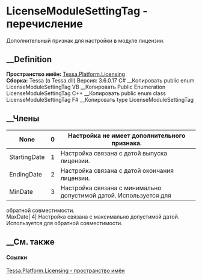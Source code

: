# LicenseModuleSettingTag - перечисление
Дополнительный признак для настройки в модуле лицензии.
## __Definition
 **Пространство имён:**
[Tessa.Platform.Licensing](N_Tessa_Platform_Licensing.htm)  
 **Сборка:** Tessa (в Tessa.dll) Версия: 3.6.0.17
C# __Копировать
     public enum LicenseModuleSettingTag
VB __Копировать
     Public Enumeration LicenseModuleSettingTag
C++ __Копировать
     public enum class LicenseModuleSettingTag
F# __Копировать
     type LicenseModuleSettingTag
##  __Члены
None| 0|  Настройка не имеет дополнительного признака.  
---|---|---  
StartingDate| 1|  Настройка связана с датой выпуска лицензии.  
EndingDate| 2|  Настройка связана с датой окончания лицензии.  
MinDate| 3|  Настройка связана с минимально допустимой датой. Используется для
обратной совместимости.  
MaxDate| 4|  Настройка связана с максимально допустимой датой. Используется
для обратной совместимости.  
## __См. также
#### Ссылки
[Tessa.Platform.Licensing - пространство имён](N_Tessa_Platform_Licensing.htm)
